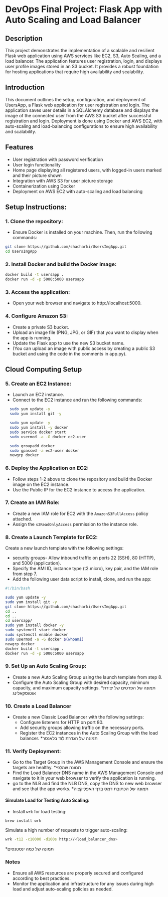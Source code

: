 # DevOps Final Project: Flask App with Auto Scaling and Load Balancer
## Description
This project demonstrates the implementation of a scalable and resilient Flask web application using AWS services like EC2, S3, Auto Scaling, and a load balancer. The application features user registration, login, and displays user profile images stored in an S3 bucket. It provides a robust foundation for hosting applications that require high availability and scalability.

## Introduction
This document outlines the setup, configuration, and deployment of UsersApp, a Flask web application for user registration and login. The application saves user details in a SQLAlchemy database and displays the image of the connected user from the AWS S3 bucket after successful registration and login. Deployment is done using Docker and AWS EC2, with auto-scaling and load-balancing configurations to ensure high availability and scalability.

## Features
* User registration with password verification
* User login functionality
* Home page displaying all registered users, with logged-in users marked and their picture shown
* Integration with AWS S3 for user picture storage
* Containerization using Docker
* Deployment on AWS EC2 with auto-scaling and load balancing

## Setup Instructions:
### 1. Clone the repository:
* Ensure Docker is installed on your machine. Then, run the following commands:
```bash
git clone https://github.com/shacharki/UsersImgApp.git
cd UsersImgApp
```

### 2. Install Docker and build the Docker image:
```bash
docker build -t usersapp .
docker run -d -p 5000:5000 usersapp
```
### 3. Access the application:
* Open your web browser and navigate to http://localhost:5000.

### 4. Configure Amazon S3:
* Create a private S3 bucket.
* Upload an image file (PNG, JPG, or GIF) that you want to display when the app is running.
* Update the Flask app to use the new S3 bucket name.
* (You can upload an image with public access by creating a public S3 bucket and using the code in the comments in app.py).

## Cloud Computing Setup
### 5. Create an EC2 Instance:
* Launch an EC2 instance.
* Connect to the EC2 instance and run the following commands:
```bash
  sudo yum update -y
  sudo yum install git -y

  sudo yum update -y
  sudo yum install -y docker
  sudo service docker start
  sudo usermod -a -G docker ec2-user

  sudo groupadd docker
  sudo gpasswd -a ec2-user docker
  newgrp docker
```
### 6. Deploy the Application on EC2:
* Follow steps 1-2 above to clone the repository and build the Docker image on the EC2 instance.
* Use the Public IP for the EC2 instance to access the application.

### 7. Create an IAM Role:
* Create a new IAM role for EC2 with the `AmazonS3FullAccess` policy attached.
* Assign the `s3ReadOnlyAccess` permission to the instance role.

### 8. Create a Launch Template for EC2:
Create a new launch template with the following settings:
* security groups- Allow inbound traffic on ports 22 (SSH), 80 (HTTP), and 5000 (application).
* Specify the AMI ID, instance type (t2.micro), key pair, and the IAM role from step 7.
* Add the following user data script to install, clone, and run the app:
```bash
#!/bin/bash

sudo yum update -y
sudo yum install git -y
git clone https://github.com/shacharki/UsersImgApp.git
cd ..
cd ..
cd usersapp/
sudo yum install docker -y
sudo systemctl start docker
sudo systemctl enable docker
sudo usermod -a -G docker $(whoami)
newgrp docker
docker build -t usersapp .
docker run -d -p 5000:5000 usersapp
```

### 9. Set Up an Auto Scaling Group:
* Create a new Auto Scaling Group using the launch template from step 8.
* Configure the Auto Scaling Group with desired capacity, minimum capacity, and maximum capacity settings.
*תמונה של הפרטים של יצירת אוטוסקאלינג


### 10. Create a Load Balancer
* Create a new Classic Load Balancer with the following settings:
  - Configure listeners for HTTP on port 80.
  - Add security groups allowing traffic on the necessary ports.
  - Register the EC2 instances in the Auto Scaling Group with the load balancer.
*תמונה של הגדרת לוד בלאנסר

### 11. Verify Deployment:
* Go to the Target Group in the AWS Management Console and ensure the targets are healthy.
*תמונה שהלפי
* Find the Load Balancer DNS name in the AWS Management Console and navigate to it in your web browser to verify the application is running.
* go to the NLB and find the NLB DNS, copy the DNS to new web browser and see that the app works.
*תמונה של הכתובת דמס בדף האפליקציה

#### Simulate Load for Testing Auto Scaling:

* Install `wrk` for load testing:
```bash
brew install wrk
```
Simulate a high number of requests to trigger auto-scaling:
```bash
wrk -t12 -c10000 -d100s http://<load_balancer_dns>
```
*תמונה של כמה ינסטנסים
### Notes
* Ensure all AWS resources are properly secured and configured according to best practices.
* Monitor the application and infrastructure for any issues during high load and adjust auto-scaling policies as needed.